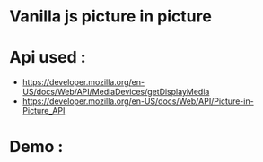 # Vanilla js picture in picture 

# Api used :
- https://developer.mozilla.org/en-US/docs/Web/API/MediaDevices/getDisplayMedia
- https://developer.mozilla.org/en-US/docs/Web/API/Picture-in-Picture_API

# Demo :